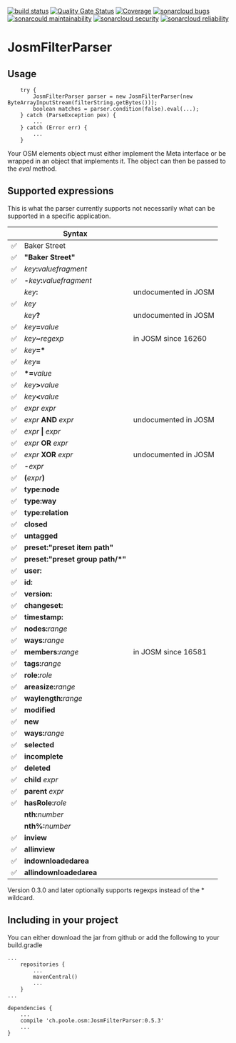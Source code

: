 [![build status](https://github.com/simonpoole/JosmFilterParser/actions/workflows/javalib.yml/badge.svg)](https://github.com/simonpoole/JosmFilterParser/actions) [![Quality Gate Status](https://sonarcloud.io/api/project_badges/measure?project=JosmFilterParser&metric=alert_status)](https://sonarcloud.io/dashboard?id=JosmFilterParser) [![Coverage](https://sonarcloud.io/api/project_badges/measure?project=JosmFilterParser&metric=coverage)](https://sonarcloud.io/dashboard?id=JosmFilterParser) [![sonarcloud bugs](https://sonarcloud.io/api/project_badges/measure?project=JosmFilterParser&metric=bugs)](https://sonarcloud.io/component_measures?id=JosmFilterParser&metric=bugs) [![sonarcould maintainability](https://sonarcloud.io/api/project_badges/measure?project=JosmFilterParser&metric=sqale_rating)](https://sonarcloud.io/component_measures?id=JosmFilterParser&metric=Maintainability) [![sonarcloud security](https://sonarcloud.io/api/project_badges/measure?project=JosmFilterParser&metric=security_rating)](https://sonarcloud.io/component_measures?id=JosmFilterParser&metric=Security) [![sonarcloud reliability](https://sonarcloud.io/api/project_badges/measure?project=JosmFilterParser&metric=reliability_rating)](https://sonarcloud.io/component_measures?id=JosmFilterParser&metric=Reliability)

# JosmFilterParser


## Usage

        try {
            JosmFilterParser parser = new JosmFilterParser(new ByteArrayInputStream(filterString.getBytes()));
            boolean matches = parser.condition(false).eval(...);
        } catch (ParseException pex) {
            ...
        } catch (Error err) {
            ...
        }
        
Your OSM elements object must either implement the Meta interface or be wrapped in an object that implements it. The object can then be passed to the _eval_ method.

## Supported expressions

This is what the parser currently supports not necessarily what can be supported in a specific application.

|    |Syntax                          |              | 
|--- |------------------------------- |------------- |
|✅| Baker Street                        |              |
|✅| __"Baker Street"__                 |              | 
|✅| _key_**:**_valuefragment_          |              |
|✅| **-**_key_**:**_valuefragment_      |              |
|| _key_**:**                           | undocumented in JOSM |
|✅| _key_                              |              | 
|| _key_**?**                           | undocumented in JOSM |
|✅| _key_**=**_value_                  |              | 
|✅| _key_**~**_regexp_                 | in JOSM since 16260 |
|✅| *key*__=*__                         |              | 
|✅| _key_**=**                          |              | 
|✅| __*=__*value*                       |              | 
|✅| _key_**>**_value_                  |              | 
|✅| _key_**<**_value_                  |              | 
|✅|_expr_ _expr_                        |              |
|✅|_expr_ __AND__ _expr_               | undocumented in JOSM |
|✅|_expr_ __&#124;__ _expr_             |              | 
|✅|_expr_ __OR__ _expr_                 |              | 
|✅|_expr_ __XOR__ _expr_                 | undocumented in JOSM | 
|✅|__-__*expr*                           |              | 
|✅|__(__*expr*__)__                      |              | 
|✅|__type:node__                        |              | 
|✅|__type:way__                         |              | 
|✅|__type:relation__                    |              | 
|✅|__closed__                           |              | 
|✅|__untagged__                         |              |
|✅|__preset:"__preset item path__"__    |              | 
|✅|__preset:"__preset group path/*__"__ |              | 
|✅|__user:__                            |              |
|✅|__id:__                              |              | 
|✅|__version:__                         |              |
|✅|__changeset:__                       |              |
|✅|__timestamp:__                       |              | 
|✅|__nodes:__*range*                    |              |
|✅|__ways:__*range*                     |              |
|✅|__members:__*range*                  | in JOSM since 16581 |
|✅|__tags:__*range*                     |              | 
|✅|__role:__*role*                      |              |
|✅|__areasize:__*range*                 |              | 
|✅|__waylength:__*range*                |              | 
|✅|__modified__                         |              | 
|✅|__new__                              |              | 
|✅|__ways:__*range*                     |              |
|✅|__selected__                         |              |
|✅|__incomplete__                       |              | 
|✅|__deleted__                          |              | 
|✅|__child__ _expr_                    |              | 
|✅|__parent__ _expr_                   |              | 
|✅|__hasRole:__*role*                   |              | 
||__nth:__*number*                    |              | 
||__nth%:__*number*                   |              |
|✅|__inview__                           |              | 
|✅|__allinview__                        |              | 
|✅|__indownloadedarea__                 |              | 
|✅|__allindownloadedarea__              |              | 

Version 0.3.0 and later optionally supports regexps instead of the * wildcard.

## Including in your project

You can either download the jar from github or add the following to your build.gradle

	...
	    repositories {
	        ...   
	        mavenCentral()
	        ...              
	    }
	...
	
	dependencies {
	    ...
	    compile 'ch.poole.osm:JosmFilterParser:0.5.3'
	    ...
	}

